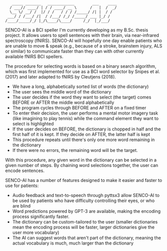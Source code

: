 ```
   _____ _______   ____________        ___    ____
  / ___// ____/ | / / ____/ __ \      /   |  /  _/
  \__ \/ __/ /  |/ / /   / / / /_____/ /| |  / /  
 ___/ / /___/ /|  / /___/ /_/ /_____/ ___ |_/ /   
/____/_____/_/ |_/\____/\____/     /_/  |_/___/  
```

SENCO-AI is a BCI speller I'm currently developing as my B.Sc. thesis project. It allows users to spell sentences with their brain, via near-infrared spectroscopy (fNIRS). SENCO-AI will hopefully one day enable patients who are unable to move & speak (e.g., because of a stroke, brainstem injury, ALS or similar) to communicate faster than they can with other currently available fNIRS BCI spellers.

The procedure for selecting words is based on a binary search algorithm, which was first implemented for use as a BCI word selector by Snipes et al. (2017) and later adapted to fNIRS by Cleutjens (2018).
- We have a long, alphabetically sorted list of words (the dictionary)
- The user sees the middle word of the dictionary
- The user decides if the word they want to select (the target) comes BEFORE or AFTER the middle word alphabetically
- The program cycles through BEFORE and AFTER on a fixed timer
- To enter their decision, the user performs a mental motor imagery task (like imagining to play tennis) while the command element they want to select is highlighted
- If the user decides on BEFORE, the dictionary is chopped in half and the first half of it is kept. If they decide on AFTER, the latter half is kept
- This procedure repeats until there's only one more word remaining in the dictionary
- If there were no errors, the remaining word will be the target.

With this procedure, any given word in the dictionary can be selected in a given number of steps. By chaining word selections together, the user can encode sentences.

SENCO-AI has a number of features designed to make it easier and faster to use for patients:
- Audio feedback and text-to-speech through pyttsx3 allow SENCO-AI to be used by patients who have difficulty controlling their eyes, or who are blind
- Word predictions powered by GPT-3 are available, making the encoding process significantly faster.
- The dictionary can be custom-tailored to the user (smaller dictionaries mean the encoding process will be faster, larger dictionaries give the user more vocabulary)
- The AI can suggest words that aren't part of the dictionary, meaning the actual vocabulary is much, much larger than the dictionary
